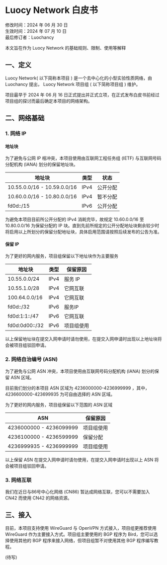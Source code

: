 # Luocy Network 白皮书

修改时间：2024 年 06 月 30 日 <br> 生效时间：2024 年 07 月 10 日 <br> 最后修订者：Luochancy

本文旨在作为 Luocy Network 的基础规则、限制、使用等解释

## 一、定义

Luocy Network( 以下简称本项目 ) 是一个去中心化的小型实验性质网络，由 Luochancy 提出， Luocy Network 项目组 ( 以下简称项目组 ) 维护。

项目最早于 2024 年 06 月 16 日正式提出并正式立项，在正式发布白皮书前经过项目组的探讨而最后确定本项目的网络架构。

## 二、网络基础

### 1. 网络 IP

#### 地址块

为了避免与公网 IP 相冲突，本项目使用由互联网工程任务组 (IETF) 与互联网号码分配机构 (IANA) 划分的保留地址块。

| 地址块 | 类型 | 状态 |
| --- | --- | --- |
| 10.55.0.0/16 - 10.59.0.0/16 | IPv4 | 公开分配 |
| 10.60.0.0/16 - 10.80.0.0/16 | IPv4 | 暂不分配 |
| fd0d::/15 | IPv6 | 公开分配 |

为避免本项目目前所公开分配的 IPv4 消耗完毕，故规定 10.60.0.0/16 至 10.80.0.0/16 为保留分配的 IP 块。直到先前所规定的公开分配地址块剩余较少时将启用以上所划分的保留分配地址块，具体启用范围请按照后续发布的公告为准。

#### 保留 IP

为了更好的网内服务，项目组保留以下地址块作为主要服务

| 地址块 | 类型 | 保留原因 |
| --- | --- | --- |
| 10.55.0.0/24 | IPv4 | 服务 IP |
| 10.55.1.0/28 | IPv4 | 它网互联 |
| 100.64.0.0/16 | IPv4 | 它网互联 |
| fd0d::/32 | IPv6 | 服务IP |
| fd0d:1:1::/47 | IPv6 | 它网互联 |
| fd0d:0d00::/32 | IPv6 | 项目组使用 |

以上保留地址块在提交入网申请时请勿使用，在提交入网申请时出现以上地址块将会被项目组驳回申请。

### 2. 网络自治编号 (ASN)

为了避免与公网 ASN 冲突，本项目使用由互联网号码分配机构 (IANA) 划分的保留 ASN 区域。

目前我们划分的本项目 ASN 区域为 4236000000-4236999999 ，其中，4236600000-423699935 为可自由选择的 ASN 区域。

为了更好的网内服务，项目组保留以下范围的 ASN 区域

| ASN | 保留原因 |
| --- | --- |
| 4236000000 - 4236099999 | 项目组使用 |
| 4236100000 - 4236599999 | 保留分配 |
| 4236999935 - 4236999999 | 项目组使用 |

以上保留 ASN 在提交入网申请时请勿使用，在提交入网申请时出现以上 ASN 将会被项目组驳回申请。

### 3. 网络互联


我们在近日与86号中心化网络 (CN86) 暂达成网络互联，您可以不需要加入 CN42 而使用 CN42 的网络资源。

## 三、接入

目前，本项目支持使用 WireGuard 与 OpenVPN 方式接入，项目组更推荐使用 WireGuard 作为主要接入方式。项目组主要使用的 BGP 程序为 Bird，您可以选择使用其他的 BGP 程序来接入网络，但项目组暂不对使用其他 BGP 程序编写教程。

(待写)